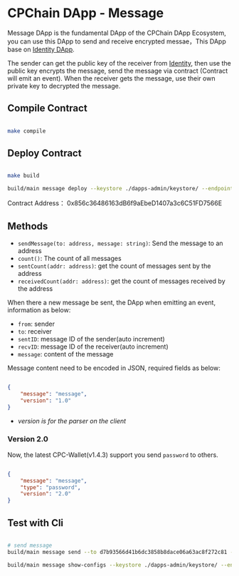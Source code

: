 # CPChain DApp - Message

Message DApp is the fundamental DApp of the CPChain DApp Ecosystem, you can use this DApp to send and receive encrypted messae，This DApp base on [Identity DApp](https://github.com/CPChain/cpchain-dapps-identity).

The sender can get the public key of the receiver from [Identity]((https://github.com/CPChain/cpchain-dapps-identity)), then use the public key encrypts the message, send the message via contract (Contract will emit an event). When the receiver gets the message, use their own private key to decrypted the message.

## Compile Contract

```bash

make compile

```

## Deploy Contract

```bash

make build

build/main message deploy --keystore ./dapps-admin/keystore/ --endpoint http://52.220.174.168:8501

```

Contract Address： 0x856c36486163dB6f9aEbeD1407a3c6C51FD7566E

## Methods

+ `sendMessage(to: address, message: string)`: Send the message to an address
+ `count()`: The count of all messages
+ `sentCount(addr: address)`: get the count of messages sent by the address
+ `receivedCount(addr: address)`: get the count of messages received by the address

When there a new message be sent, the DApp when emitting an event, information as below:

+ `from`: sender
+ `to`: receiver
+ `sentID`: message ID of the sender(auto increment)
+ `recvID`: message ID of the receiver(auto increment)
+ `message`: content of the message

Message content need to be encoded in JSON, required fields as below:

```json

{
    "message": "message",
    "version": "1.0"
}

```

+ *version is for the parser on the client*

### Version 2.0

Now, the latest CPC-Wallet(v1.4.3) support you send `password` to others.

```json

{
    "message": "message",
    "type": "password",
    "version": "2.0"
}


```

## Test with Cli

```bash

# send message
build/main message send --to d7b93566d41b6dc3858b8dace06a63ac8f272c81 --msg "HelloWorld" --keystore ./dapps-admin/keystore/ --endpoint http://52.220.174.168:8501 --contractaddr 0x856c36486163dB6f9aEbeD1407a3c6C51FD7566E

build/main message show-configs --keystore ./dapps-admin/keystore/ --endpoint http://52.220.174.168:8501 --contractaddr 0x856c36486163dB6f9aEbeD1407a3c6C51FD7566E

```

